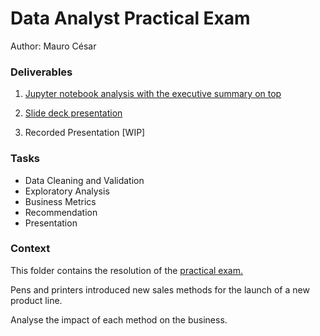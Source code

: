 # Data Analyst Practical Exam
Author: Mauro César

### Deliverables
1. [Jupyter notebook analysis with the executive summary on top](https://github.com/mauro-cesar-bh/data-analysis/blob/main/Product-Sales-Office/product_sales_analysis.ipynb)

2. [Slide deck presentation](https://github.com/mauro-cesar-bh/data-analysis/blob/main/Product-Sales-Office/Mauro%20-%20Product%20Sales%20-%20DA%20DataCamp.pdf)
   
3. Recorded Presentation [WIP]

### Tasks
- Data Cleaning and Validation
- Exploratory Analysis
- Business Metrics
- Recommendation
- Presentation

### Context
This folder contains the resolution of the [practical exam.](https://s3.amazonaws.com/talent-assets.datacamp.com/Practical+-+DAP+-+Product+Sales.pdf)

Pens and printers introduced new sales methods for the launch of a new product line.

Analyse the impact of each method on the business.



